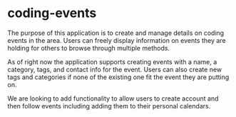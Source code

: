 # coding-events

The purpose of this application is to create and manage details on coding events in the area. Users can freely display information on events they are holding for others to browse through multiple methods.

As of right now the application supports creating events with a name, a category, tags, and contact info for the event. Users can also create new tags and categories if none of the existing one fit the event they are putting on.

We are looking to add functionality to allow users to create account and then follow events including adding them to their personal calendars.
